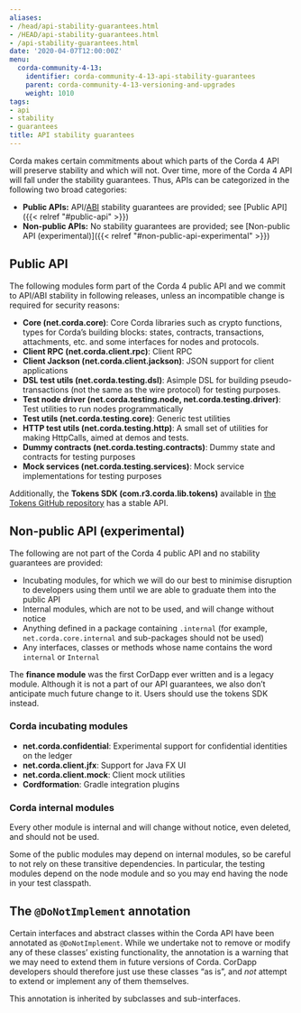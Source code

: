 ```yaml
---
aliases:
- /head/api-stability-guarantees.html
- /HEAD/api-stability-guarantees.html
- /api-stability-guarantees.html
date: '2020-04-07T12:00:00Z'
menu:
  corda-community-4-13:
    identifier: corda-community-4-13-api-stability-guarantees
    parent: corda-community-4-13-versioning-and-upgrades
    weight: 1010
tags:
- api
- stability
- guarantees
title: API stability guarantees
---
```



Corda makes certain commitments about which parts of the Corda 4 API will preserve stability and which will not. Over time, more of the Corda 4 API will fall under the stability guarantees. Thus, APIs can be categorized in the following two broad categories:


* **Public APIs:** API/[ABI](https://en.wikipedia.org/wiki/Application_binary_interface) stability guarantees are provided; see [Public API]({{< relref "#public-api" >}})
* **Non-public APIs:** No stability guarantees are provided; see [Non-public API (experimental)]({{< relref "#non-public-api-experimental" >}})

## Public API

The following modules form part of the Corda 4 public API and we commit to API/ABI stability in following releases, unless an incompatible change is required for security reasons:


* **Core (net.corda.core)**: Core Corda libraries such as crypto functions, types for Corda’s building blocks: states, contracts, transactions, attachments, etc. and some interfaces for nodes and protocols.
* **Client RPC (net.corda.client.rpc)**: Client RPC
* **Client Jackson (net.corda.client.jackson)**: JSON support for client applications
* **DSL test utils (net.corda.testing.dsl)**: Asimple DSL for building pseudo-transactions (not the same as the wire protocol) for testing purposes.
* **Test node driver (net.corda.testing.node, net.corda.testing.driver)**: Test utilities to run nodes programmatically
* **Test utils (net.corda.testing.core)**: Generic test utilities
* **HTTP test utils (net.corda.testing.http)**: A small set of utilities for making HttpCalls, aimed at demos and tests.
* **Dummy contracts (net.corda.testing.contracts)**: Dummy state and contracts for testing purposes
* **Mock services (net.corda.testing.services)**: Mock service implementations for testing purposes

Additionally, the **Tokens SDK (com.r3.corda.lib.tokens)** available in [the Tokens GitHub repository](https://github.com/corda/token-sdk)
has a stable API.

## Non-public API (experimental)

The following are not part of the Corda 4 public API and no stability guarantees are provided:


* Incubating modules, for which we will do our best to minimise disruption to developers using them until we are able to graduate them into the public API
* Internal modules, which are not to be used, and will change without notice
* Anything defined in a package containing `.internal` (for example, `net.corda.core.internal` and sub-packages should
not be used)
* Any interfaces, classes or methods whose name contains the word `internal` or `Internal`

The **finance module** was the first CorDapp ever written and is a legacy module. Although it is not a part of our API guarantees, we also
don’t anticipate much future change to it. Users should use the tokens SDK instead.


###  Corda incubating modules


* **net.corda.confidential**: Experimental support for confidential identities on the ledger
* **net.corda.client.jfx**: Support for Java FX UI
* **net.corda.client.mock**: Client mock utilities
* **Cordformation**: Gradle integration plugins


### Corda internal modules

Every other module is internal and will change without notice, even deleted, and should not be used.

Some of the public modules may depend on internal modules, so be careful to not rely on these transitive dependencies. In particular, the
testing modules depend on the node module and so you may end having the node in your test classpath.


## The `@DoNotImplement` annotation

Certain interfaces and abstract classes within the Corda API have been annotated
as `@DoNotImplement`. While we undertake not to remove or modify any of these classes’ existing
functionality, the annotation is a warning that we may need to extend them in future versions of Corda.
CorDapp developers should therefore just use these classes “as is”, and *not* attempt to extend or implement any of them themselves.

This annotation is inherited by subclasses and sub-interfaces.

